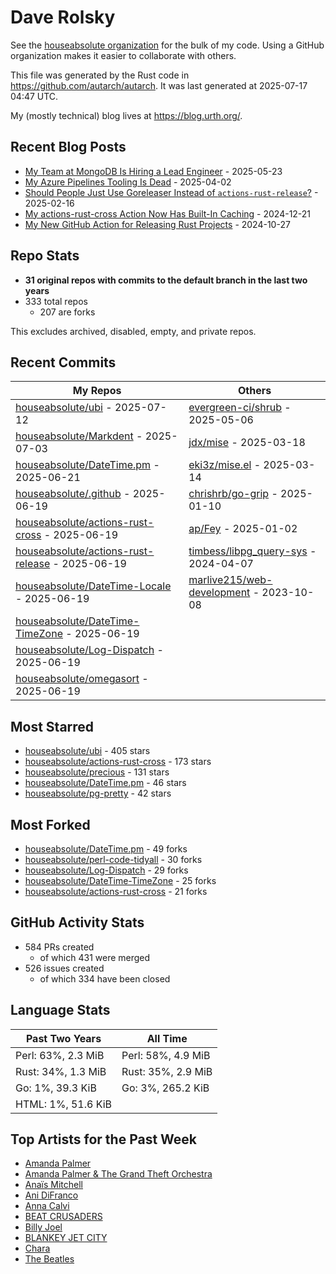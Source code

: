 
# Dave Rolsky

See the [houseabsolute organization](https://github.com/houseabsolute) for the
bulk of my code. Using a GitHub organization makes it easier to collaborate
with others.

This file was generated by the Rust code in
https://github.com/autarch/autarch. It was last generated at 2025-07-17 04:47 UTC.

My (mostly technical) blog lives at https://blog.urth.org/.

## Recent Blog Posts

- [My Team at MongoDB Is Hiring a Lead Engineer](https://blog.urth.org/2025/05/23/my-team-at-mongodb-is-hiring-a-lead-engineer/) - 2025-05-23
- [My Azure Pipelines Tooling Is Dead](https://blog.urth.org/2025/04/02/my-azure-pipelines-tooling-is-dead/) - 2025-04-02
- [Should People Just Use Goreleaser Instead of `actions-rust-release`?](https://blog.urth.org/2025/02/16/should-people-just-use-goreleaser-instead-of-actions-rust-release/) - 2025-02-16
- [My actions-rust-cross Action Now Has Built-In Caching](https://blog.urth.org/2024/12/21/my-actions-rust-cross-action-now-has-built-in-caching/) - 2024-12-21
- [My New GitHub Action for Releasing Rust Projects](https://blog.urth.org/2024/10/27/my-new-github-action-for-releasing-rust-projects/) - 2024-10-27


## Repo Stats
- **31 original repos with commits to the default branch in the last two years**
- 333 total repos
  - 207 are forks

This excludes archived, disabled, empty, and private repos.

## Recent Commits
| My Repos | Others |
|----------|--------|
| [houseabsolute/ubi](https://github.com/houseabsolute/ubi) - 2025-07-12              | [evergreen-ci/shrub](https://github.com/evergreen-ci/shrub) - 2025-05-06                |
| [houseabsolute/Markdent](https://github.com/houseabsolute/Markdent) - 2025-07-03              | [jdx/mise](https://github.com/jdx/mise) - 2025-03-18                |
| [houseabsolute/DateTime.pm](https://github.com/houseabsolute/DateTime.pm) - 2025-06-21              | [eki3z/mise.el](https://github.com/eki3z/mise.el) - 2025-03-14                |
| [houseabsolute/.github](https://github.com/houseabsolute/.github) - 2025-06-19              | [chrishrb/go-grip](https://github.com/chrishrb/go-grip) - 2025-01-10                |
| [houseabsolute/actions-rust-cross](https://github.com/houseabsolute/actions-rust-cross) - 2025-06-19              | [ap/Fey](https://github.com/ap/Fey) - 2025-01-02                |
| [houseabsolute/actions-rust-release](https://github.com/houseabsolute/actions-rust-release) - 2025-06-19              | [timbess/libpg_query-sys](https://github.com/timbess/libpg_query-sys) - 2024-04-07                |
| [houseabsolute/DateTime-Locale](https://github.com/houseabsolute/DateTime-Locale) - 2025-06-19              | [marlive215/web-development](https://github.com/marlive215/web-development) - 2023-10-08                |
| [houseabsolute/DateTime-TimeZone](https://github.com/houseabsolute/DateTime-TimeZone) - 2025-06-19              |                 |
| [houseabsolute/Log-Dispatch](https://github.com/houseabsolute/Log-Dispatch) - 2025-06-19              |                 |
| [houseabsolute/omegasort](https://github.com/houseabsolute/omegasort) - 2025-06-19              |                 |


## Most Starred
- [houseabsolute/ubi](https://github.com/houseabsolute/ubi) - 405 stars
- [houseabsolute/actions-rust-cross](https://github.com/houseabsolute/actions-rust-cross) - 173 stars
- [houseabsolute/precious](https://github.com/houseabsolute/precious) - 131 stars
- [houseabsolute/DateTime.pm](https://github.com/houseabsolute/DateTime.pm) - 46 stars
- [houseabsolute/pg-pretty](https://github.com/houseabsolute/pg-pretty) - 42 stars


## Most Forked
- [houseabsolute/DateTime.pm](https://github.com/houseabsolute/DateTime.pm) - 49 forks
- [houseabsolute/perl-code-tidyall](https://github.com/houseabsolute/perl-code-tidyall) - 30 forks
- [houseabsolute/Log-Dispatch](https://github.com/houseabsolute/Log-Dispatch) - 29 forks
- [houseabsolute/DateTime-TimeZone](https://github.com/houseabsolute/DateTime-TimeZone) - 25 forks
- [houseabsolute/actions-rust-cross](https://github.com/houseabsolute/actions-rust-cross) - 21 forks


## GitHub Activity Stats
- 584 PRs created
  - of which 431 were merged
- 526 issues created
  - of which 334 have been closed

## Language Stats
| Past Two Years        | All Time                |
|-----------------------|-------------------------|
| Perl: 63%, 2.3 MiB              | Perl: 58%, 4.9 MiB                |
| Rust: 34%, 1.3 MiB              | Rust: 35%, 2.9 MiB                |
| Go: 1%, 39.3 KiB              | Go: 3%, 265.2 KiB                |
| HTML: 1%, 51.6 KiB              |                 |


## Top Artists for the Past Week
* [Amanda Palmer](https://musicbrainz.org/artist/3c0eb318-d2ba-45aa-9077-b83746cc56da)
* [Amanda Palmer &amp; The Grand Theft Orchestra](https://musicbrainz.org/artist/32e55b31-6a0a-492d-bfc0-6c07662a5f60)
* [Anaïs Mitchell](https://musicbrainz.org/artist/9f41d3cd-5fe4-4144-b658-b00c557f0441)
* [Ani DiFranco](https://musicbrainz.org/artist/a7bdc71f-697a-45d9-92b2-a01fbbe50272)
* [Anna Calvi](https://musicbrainz.org/artist/462a9ce0-e1f3-4cbc-a21e-0998003d9386)
* [BEAT CRUSADERS](https://musicbrainz.org/artist/e8575463-1ef4-4fc7-8d63-b8b12fe3c13b)
* [Billy Joel](https://musicbrainz.org/artist/64b94289-9474-4d43-8c93-918ccc1920d1)
* [BLANKEY JET CITY](https://musicbrainz.org/artist/9eab62e8-99f7-4aac-ab10-5192bd8f2807)
* [Chara](https://musicbrainz.org/artist/94812064-a7c2-49d2-b6b0-b9e76289bf87)
* [The Beatles](https://musicbrainz.org/artist/b10bbbfc-cf9e-42e0-be17-e2c3e1d2600d)

